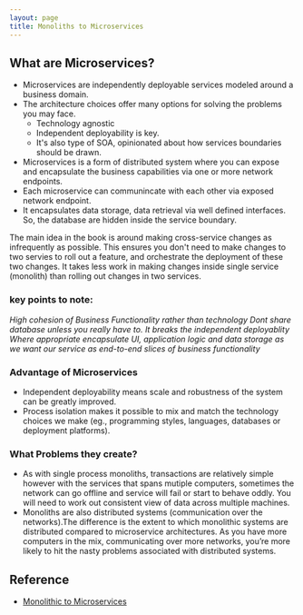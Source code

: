 ```yaml
---
layout: page
title: Monoliths to Microservices
---
```


## What are Microservices?

- Microservices are independently deployable services modeled around a business domain.
- The architecture choices offer many options for solving the problems you may face.
    - Technology agnostic
    - Independent deployability is key.
    - It's also type of SOA, opinionated about how services boundaries should be drawn.
- Microservices is a form of distributed system where you can expose and encapsulate the business capabilities via one or more network endpoints.
- Each microservice can communincate with each other via exposed network endpoint.
- It encapsulates data storage, data retrieval via well defined interfaces. So, the database are hidden inside the service boundary.

The main idea in the book is around making cross-service changes as infrequently as possible.
This ensures you don't need to make changes to two servies to roll out a feature, and orchestrate the deployment of these two changes. It takes less work in making changes inside single service (monolith) than rolling out changes in two services.

### key points to note:

*_High cohesion of Business Functionality rather than technology_*
*_Dont share database unless you really have to. It breaks the independent deployablity_*
*_Where appropriate encapsulate UI, application logic and data storage as we want our service as end-to-end slices of business functionality_*

### Advantage of Microservices

* Independent deployability means scale and robustness of the system can be greatly improved.
* Process isolation makes it possible to mix and match the technology choices we make (eg., programming styles, languages, databases or deployment platforms).

### What Problems they create?
* As with single process monoliths, transactions are relatively simple however with the services that spans mutiple computers, sometimes the network can go offline and service will fail or start to behave oddly. You will need to work out consistent view of data across multiple machines.
* Monoliths are also distributed systems (communication over the networks).The difference is the extent to which monolithic systems are distributed compared to microservice architectures. As you have more computers in the mix, communicating over more networks, you’re more likely to hit the nasty problems associated with distributed systems. 

## Reference
- [Monolithic to Microservices](https://www.amazon.co.uk/Monolith-Microservices-Evolutionary-Patterns-Transform/dp/1492047848/ref=sr_1_fkmr1_1?dchild=1&keywords=monolithic+to+microservices&qid=1589198193&s=kids&sr=8-1-fkmr1)